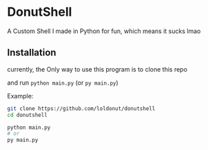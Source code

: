 # DonutShell

A Custom Shell I made in Python for fun, which means it sucks lmao

## Installation
currently, the Only way to use this program is to clone this repo

and run `python main.py` (or `py main.py`)

Example:

```sh
git clone https://github.com/loldonut/donutshell
cd donutshell

python main.py
# or
py main.py
```
